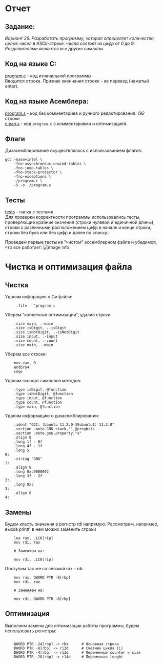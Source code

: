 # Отчет

## Задание:
*Вариант 26. Разработать программу, которая определяет количество целых чисел в ASCII-строке. числа состоят из цифр от 0 до 9. Разделителями являются все другие символы.* 

## Код на языке С:
[program.c](https://github.com/1rlan/csaihw/blob/master/homework%20%E2%84%962/program.c) - код изначальной программы\
Вводится строка. Признак окончания строки - ее перевод (нажатый enter).

## Код на языке Асемблера:
[program.s](https://github.com/1rlan/csaihw/blob/master/homework%20%E2%84%962/program.s) - код без комментариев и ручного редактирования. *192 строки*\
[clean.s](https://github.com/1rlan/csaihw/blob/master/homework%20%E2%84%962/clean.s) - код  ```program.c```  c комментариями и оптимизацией.

## Флаги 
Дизасемблирование осуществлялось с использованием флагов:
```terminal
gcc -masm=intel \
    -fno-asynchronous-unwind-tables \
    -fno-jump-tables \
    -fno-stack-protector \
    -fno-exceptions \
    ./program.c \
    -S -o ./program.s
```

## Тесты 
[tests](https://github.com/1rlan/csaihw/tree/master/homework%20%E2%84%962/tests) - папка с тестами\
Для проверки корректности программы использовались тесты, проверяющие крайние значения (строки нулевой и единичной длины), строки с различными расположением цифр в начале и конце строки, строки без букв или без цифр и далее по списку...

Проведем первые тесты на "чистом" ассемблерном файле и убедимся, что все работает:
![image info](images/first_test.png)
# Чистка и оптимизация файла

## Чистка 
Удалим инфорацию о Си файла:
```assembly
	 .file   "program.c
```

Уберем "копеечные оптимизации", удалив строки:
```assembly
	.size main, .-main 
	.size isDigit, .-isDigit
	.size isNotDigit, .-isNotDigit
	.size input, .-input
	.size count, .-count
	.size main, .-main
```

Уберем все строки:
```assembly
	mov eax, 0
	endbr64
	cdqe
```

Удалим экспорт символов методов:
```assembly        
	.type isDigit, @function
	.type isNotDigit, @function
	.type input, @function
	.type count, @function
	.type main, @function
```

Удалим информацию о дизасемблировании:
```assembly
	.ident "GCC: (Ubuntu 11.2.0-19ubuntu1) 11.2.0"
	.section .note.GNU-stack,"",@progbits
	.section .note.gnu.property,"a"
	.align 8
	.long 1f - 0f
	.long 4f - 1f
	.long 5
0:
	.string "GNU"
1:
	.align 8
	.long 0xc0000002
	.long 3f - 2f
2:
	.long 0x3
3:
	.align 8
4:
```


## Замены
Будем класть значения в регистр rdi напрямую. Рассмотрим, например, вызов printf, в нем можно заменить строки
```assembly
	lea rax, .LC0[rip]
	mov rdi, rax

	# Заменяем на:

	mov rdi, .LC0[rip]	
```
Поступим так же со связкой rax - rdi:
```assembly
	mov rax, QWORD PTR -8[rbp]
	mov rdi, rax
		
	# Заменяем на:
		
	mov rdi, QWORD PTR -8[rbp]
```

## Оптимизация
Выполним замены для оптимизации работы программы, будем использовать регистры:
```assembly

	QWORD PTR -24[rbp] -> rbx      # Основная строка
	DWORD PTR -8[rbp] -> r12d      # Счетчик цикла (i)
	DWORD PTR -4[rbp] -> r13d      # Переменные counter и size	
	DWORD PTR -28[rbp] -> r14d     # Переменная lenght
```